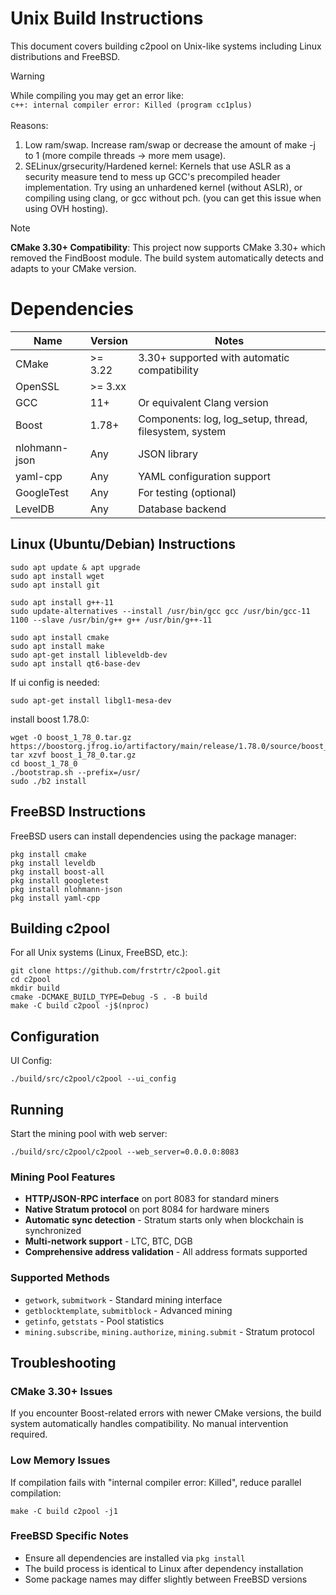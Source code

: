 # Unix Build Instructions

This document covers building c2pool on Unix-like systems including Linux distributions and FreeBSD.

> [!WARNING]
> While compiling you may get an error like:\
> `c++: internal compiler error: Killed (program cc1plus)`\
> \
> Reasons:
> 1. Low ram/swap. Increase ram/swap or decrease the amount of make -j to 1 (more compile threads -> more mem usage).
> 2. SELinux/grsecurity/Hardened kernel: Kernels that use ASLR as a security measure tend to mess up GCC's precompiled header implementation. Try using an unhardened kernel (without ASLR), or compiling using clang, or gcc without pch. (you can get this issue when using OVH hosting).

> [!NOTE]
> **CMake 3.30+ Compatibility**: This project now supports CMake 3.30+ which removed the FindBoost module. The build system automatically detects and adapts to your CMake version.

# Dependencies
| Name      | Version    | Notes |
|-----------|------------|-------|
| CMake     | >= 3.22    | 3.30+ supported with automatic compatibility |
| OpenSSL   | >= 3.xx    | |
| GCC       | 11+        | Or equivalent Clang version |
| Boost     | 1.78+      | Components: log, log_setup, thread, filesystem, system |
| nlohmann-json | Any    | JSON library |
| yaml-cpp  | Any        | YAML configuration support |
| GoogleTest| Any        | For testing (optional) |
| LevelDB   | Any        | Database backend |

## Linux (Ubuntu/Debian) Instructions

```shell
sudo apt update & apt upgrade
sudo apt install wget
sudo apt install git

sudo apt install g++-11
sudo update-alternatives --install /usr/bin/gcc gcc /usr/bin/gcc-11 1100 --slave /usr/bin/g++ g++ /usr/bin/g++-11

sudo apt install cmake
sudo apt install make
sudo apt-get install libleveldb-dev
sudo apt install qt6-base-dev
```

If ui config is needed:

```shell
sudo apt-get install libgl1-mesa-dev
```

install boost 1.78.0:

```shell
wget -O boost_1_78_0.tar.gz https://boostorg.jfrog.io/artifactory/main/release/1.78.0/source/boost_1_78_0.tar.gz
tar xzvf boost_1_78_0.tar.gz
cd boost_1_78_0
./bootstrap.sh --prefix=/usr/
sudo ./b2 install
```

## FreeBSD Instructions

FreeBSD users can install dependencies using the package manager:

```shell
pkg install cmake
pkg install leveldb
pkg install boost-all
pkg install googletest
pkg install nlohmann-json
pkg install yaml-cpp
```

## Building c2pool

For all Unix systems (Linux, FreeBSD, etc.):

```shell
git clone https://github.com/frstrtr/c2pool.git
cd c2pool
mkdir build
cmake -DCMAKE_BUILD_TYPE=Debug -S . -B build
make -C build c2pool -j$(nproc)
```

## Configuration

UI Config:

```shell
./build/src/c2pool/c2pool --ui_config
```

## Running

Start the mining pool with web server:

```shell
./build/src/c2pool/c2pool --web_server=0.0.0.0:8083
```

### Mining Pool Features

- **HTTP/JSON-RPC interface** on port 8083 for standard miners
- **Native Stratum protocol** on port 8084 for hardware miners
- **Automatic sync detection** - Stratum starts only when blockchain is synchronized
- **Multi-network support** - LTC, BTC, DGB
- **Comprehensive address validation** - All address formats supported

### Supported Methods

- `getwork`, `submitwork` - Standard mining interface
- `getblocktemplate`, `submitblock` - Advanced mining
- `getinfo`, `getstats` - Pool statistics
- `mining.subscribe`, `mining.authorize`, `mining.submit` - Stratum protocol

## Troubleshooting

### CMake 3.30+ Issues

If you encounter Boost-related errors with newer CMake versions, the build system automatically handles compatibility. No manual intervention required.

### Low Memory Issues

If compilation fails with "internal compiler error: Killed", reduce parallel compilation:

```shell
make -C build c2pool -j1
```

### FreeBSD Specific Notes

- Ensure all dependencies are installed via `pkg install`
- The build process is identical to Linux after dependency installation
- Some package names may differ slightly between FreeBSD versions